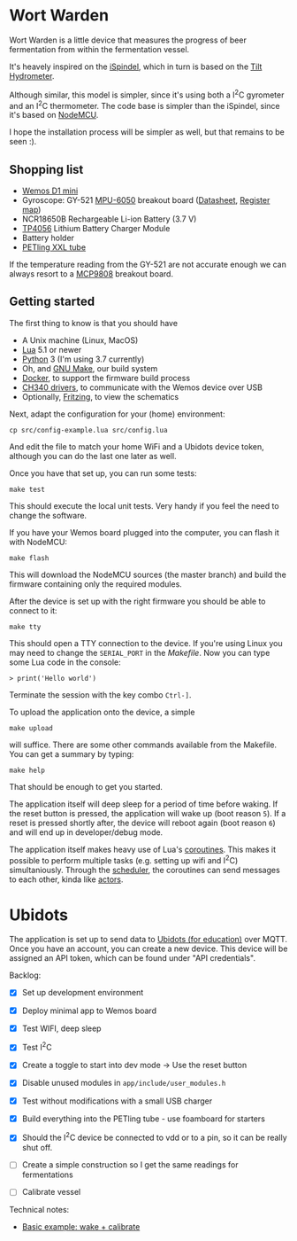 # Wort Warden

Wort Warden is a little device that measures the progress of beer fermentation from within the fermentation vessel.

It's heavely inspired on the [iSpindel](https://www.ispindel.de/), which in turn is based on the [Tilt Hydrometer](https://tilthydrometer.com).

Although similar, this model is simpler, since it's using both a I<sup>2</sup>C gyrometer
and an I<sup>2</sup>C thermometer. The code base is simpler than the iSpindel, since it's
based on [NodeMCU](https://nodemcu.readthedocs.io/en/master/).

I hope the installation process will be simpler as well, but that remains to be seen :).


## Shopping list

* [Wemos D1 mini](https://wemos.cc)
* Gyroscope: GY-521 [MPU-6050](https://www.invensense.com/products/motion-tracking/6-axis/mpu-6050/) breakout board
  ([Datasheet](https://43zrtwysvxb2gf29r5o0athu-wpengine.netdna-ssl.com/wp-content/uploads/2015/02/MPU-6000-Datasheet1.pdf), [Register map](https://www.invensense.com/wp-content/uploads/2015/02/MPU-6000-Register-Map1.pdf))
* NCR18650B Rechargeable Li-ion Battery (3.7 V)
* [TP4056](https://hackaday.io/project/9900-rian-simple-and-easy-built-robot-for-education/log/33402-charge-circuit-tp4056-with-over-discharge-protection) Lithium Battery Charger Module
* Battery holder
* [PETling XXL tube](https://www.cache-corner.de/Cachebehaelter/Small/XXL-PETling.html)

If the temperature reading from the GY-521 are not accurate enough we can always resort to a
[MCP9808](http://ww1.microchip.com/downloads/en/DeviceDoc/25095A.pdf) breakout board.

## Getting started

The first thing to know is that you should have

* A Unix machine (Linux, MacOS)
* [Lua](https://www.lua.org) 5.1 or newer
* [Python](https://www.python.org) 3 (I'm using 3.7 currently)
* Oh, and [GNU Make](https://www.gnu.org/software/make/), our build system
* [Docker](https://www.docker.com), to support the firmware build process
* [CH340 drivers](https://wiki.wemos.cc/downloads), to communicate with the Wemos device over USB
* Optionally, [Fritzing](http://fritzing.org/), to view the schematics

Next, adapt the configuration for your (home) environment:

    cp src/config-example.lua src/config.lua

And edit the file to match your home WiFi and a Ubidots device token, although you can do the last one later as well.

Once you have that set up, you can run some tests:

    make test

This should execute the local unit tests. Very handy if you feel the need to change the software.

If you have your Wemos board plugged into the computer, you can flash it with NodeMCU:

    make flash

This will download the NodeMCU sources (the master branch) and build the firmware containing only the required modules.

After the device is set up with the right firmware you should be able to connect to it:

    make tty

This should open a TTY connection to the device. If you're using Linux you may need to change the `SERIAL_PORT` in the _Makefile_.
Now you can type some Lua code in the console:

    > print('Hello world')

Terminate the session with the key combo `Ctrl-]`.

To upload the application onto the device, a  simple

    make upload

will suffice. There are some other commands available from the Makefile. You can get a summary by typing:

    make help

That should be enough to get you started.

The application itself will deep sleep for a period of time before waking. If the reset button is pressed,
the application will wake up (boot reason `5`). If a reset is pressed shortly after, the device will reboot
again (boot reason `6`) and will end up in developer/debug mode.

The application itself makes heavy use of Lua's [coroutines](https://www.lua.org/pil/9.html). This makes it possible to perform multiple tasks (e.g. setting up wifi and I<sup>2</sup>C) simultaniously. Through the [scheduler](src/scheduler.lua), the coroutines can send messages to each other, kinda like [actors](https://en.wikipedia.org/wiki/Actor_model).

# Ubidots

The application is set up to send data to [Ubidots (for education)](https://app.ubidots.com) over MQTT. Once you have an account,
you can create a new device. This device will be assigned an API token, which can be found under "API credentials".


Backlog:

- [x] Set up development environment
- [x] Deploy minimal app to Wemos board
- [x] Test WIFI, deep sleep
- [x] Test I<sup>2</sup>C
- [x] Create a toggle to start into dev mode -> Use the reset button
- [x] Disable unused modules in `app/include/user_modules.h`
- [X] Test without modifications with a small USB charger
- [X] Build everything into the PETling tube - use foamboard for starters
- [X] Should the I<sup>2</sup>C device be connected to vdd or to a pin, so it can be really shut off.
- [ ] Create a simple construction so I get the same readings for fermentations
- [ ] Calibrate vessel


Technical notes:


* [Basic example: wake + calibrate](https://courses.cs.washington.edu/courses/cse474/17wi/labs/l4/MPU6050BasicExample.ino)


